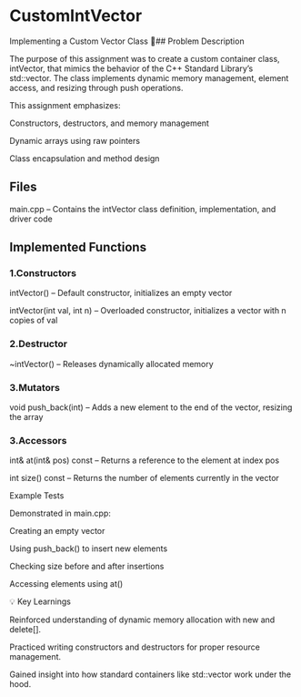 # CustomIntVector
Implementing a Custom Vector Class
📖## Problem Description

The purpose of this assignment was to create a custom container class, intVector, that mimics the behavior of the C++ Standard Library’s std::vector<int>. The class implements dynamic memory management, element access, and resizing through push operations.

This assignment emphasizes:

Constructors, destructors, and memory management

Dynamic arrays using raw pointers

Class encapsulation and method design

## Files

main.cpp – Contains the intVector class definition, implementation, and driver code

## Implemented Functions

### 1.Constructors

intVector() – Default constructor, initializes an empty vector

intVector(int val, int n) – Overloaded constructor, initializes a vector with n copies of val

### 2.Destructor

~intVector() – Releases dynamically allocated memory

### 3.Mutators

void push_back(int) – Adds a new element to the end of the vector, resizing the array

### 3.Accessors

int& at(int& pos) const – Returns a reference to the element at index pos

int size() const – Returns the number of elements currently in the vector

Example Tests

Demonstrated in main.cpp:

Creating an empty vector

Using push_back() to insert new elements

Checking size before and after insertions

Accessing elements using at()


💡 Key Learnings

Reinforced understanding of dynamic memory allocation with new and delete[].

Practiced writing constructors and destructors for proper resource management.

Gained insight into how standard containers like std::vector work under the hood.
